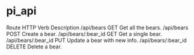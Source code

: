 pi_api
======

Route HTTP Verb Description
/api/bears  GET Get all the bears.
/api/bears  POST  Create a bear.
/api/bears/:bear_id GET Get a single bear.
/api/bears/:bear_id PUT Update a bear with new info.
/api/bears/:bear_id DELETE  Delete a bear.
